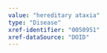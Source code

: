 ```yaml
---
value: "hereditary ataxia"
type: "Disease"
xref-identifier: "0050951"
xref-dataSource: "DOID"
---
```

